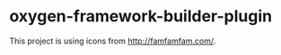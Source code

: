 oxygen-framework-builder-plugin
===============================

This project is using icons from http://famfamfam.com/.
